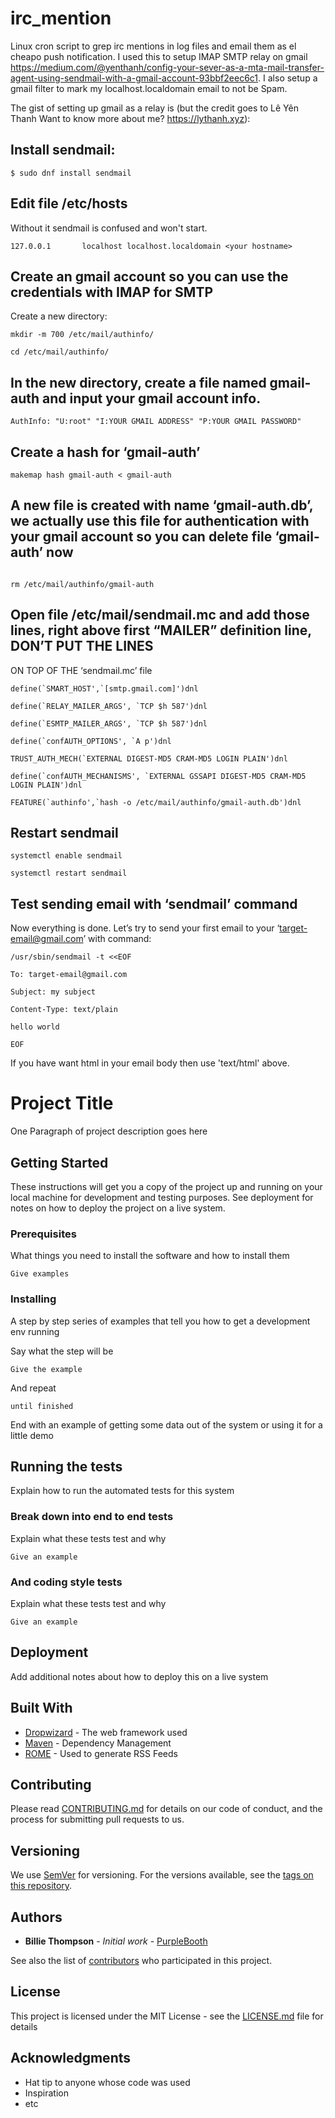 # irc_mention

Linux cron script to grep irc mentions in log files and email them as el cheapo push notification.
I used this to setup IMAP SMTP relay on gmail https://medium.com/@yenthanh/config-your-sever-as-a-mta-mail-transfer-agent-using-sendmail-with-a-gmail-account-93bbf2eec6c1.
I also setup a gmail filter to mark my localhost.localdomain email to not be Spam.

The gist of setting up gmail as a relay is (but the credit goes to Lê Yên Thanh
Want to know more about me? https://lythanh.xyz):

## Install sendmail:

```
$ sudo dnf install sendmail
```

## Edit file /etc/hosts

Without it sendmail is confused and won't start.

```
127.0.0.1       localhost localhost.localdomain <your hostname>
```

## Create an gmail account so you can use the credentials with IMAP for SMTP

Create a new directory:

```
mkdir -m 700 /etc/mail/authinfo/

cd /etc/mail/authinfo/
```

## In the new directory, create a file named gmail-auth and input your gmail account info.

```
AuthInfo: "U:root" "I:YOUR GMAIL ADDRESS" "P:YOUR GMAIL PASSWORD"
```

## Create a hash for ‘gmail-auth’

```
makemap hash gmail-auth < gmail-auth
```

## A new file is created with name ‘gmail-auth.db’, we actually use this file for authentication with your gmail account so you can delete file ‘gmail-auth’ now

```

rm /etc/mail/authinfo/gmail-auth
```


## Open file /etc/mail/sendmail.mc and add those lines, right above first “MAILER” definition line, DON’T PUT THE LINES 
ON TOP OF THE ‘sendmail.mc’ file

```
define(`SMART_HOST',`[smtp.gmail.com]')dnl

define(`RELAY_MAILER_ARGS', `TCP $h 587')dnl

define(`ESMTP_MAILER_ARGS', `TCP $h 587')dnl

define(`confAUTH_OPTIONS', `A p')dnl

TRUST_AUTH_MECH(`EXTERNAL DIGEST-MD5 CRAM-MD5 LOGIN PLAIN')dnl

define(`confAUTH_MECHANISMS', `EXTERNAL GSSAPI DIGEST-MD5 CRAM-MD5 LOGIN PLAIN')dnl

FEATURE(`authinfo',`hash -o /etc/mail/authinfo/gmail-auth.db')dnl
```

## Restart sendmail

```
systemctl enable sendmail

systemctl restart sendmail
```

## Test sending email with ‘sendmail’ command

Now everything is done. Let’s try to send your first email to your ‘target-email@gmail.com’ with command:

```
/usr/sbin/sendmail -t <<EOF

To: target-email@gmail.com

Subject: my subject

Content-Type: text/plain

hello world

EOF
```

If you have want html in your email body then use 'text/html' above.

# Project Title

One Paragraph of project description goes here

## Getting Started

These instructions will get you a copy of the project up and running on your local machine for development and testing purposes. See deployment for notes on how to deploy the project on a live system.

### Prerequisites

What things you need to install the software and how to install them

```
Give examples
```

### Installing

A step by step series of examples that tell you how to get a development env running

Say what the step will be

```
Give the example
```

And repeat

```
until finished
```

End with an example of getting some data out of the system or using it for a little demo

## Running the tests

Explain how to run the automated tests for this system

### Break down into end to end tests

Explain what these tests test and why

```
Give an example
```

### And coding style tests

Explain what these tests test and why

```
Give an example
```

## Deployment

Add additional notes about how to deploy this on a live system

## Built With

* [Dropwizard](http://www.dropwizard.io/1.0.2/docs/) - The web framework used
* [Maven](https://maven.apache.org/) - Dependency Management
* [ROME](https://rometools.github.io/rome/) - Used to generate RSS Feeds

## Contributing

Please read [CONTRIBUTING.md](https://gist.github.com/PurpleBooth/b24679402957c63ec426) for details on our code of conduct, and the process for submitting pull requests to us.

## Versioning

We use [SemVer](http://semver.org/) for versioning. For the versions available, see the [tags on this repository](https://github.com/your/project/tags). 

## Authors

* **Billie Thompson** - *Initial work* - [PurpleBooth](https://github.com/PurpleBooth)

See also the list of [contributors](https://github.com/your/project/contributors) who participated in this project.

## License

This project is licensed under the MIT License - see the [LICENSE.md](LICENSE.md) file for details

## Acknowledgments

* Hat tip to anyone whose code was used
* Inspiration
* etc
